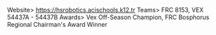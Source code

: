 Website> https://hsrobotics.acischools.k12.tr
Teams> FRC 8153, VEX 54437A - 54437B 
Awards> Vex Off-Season Champion, FRC Bosphorus Regional Chairman's Award Winner

